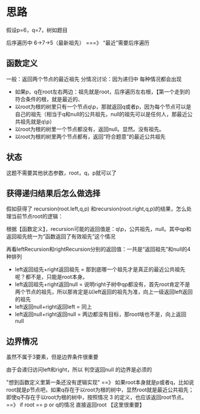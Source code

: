 # 思路

假设p=6，q=7，树如题目

后序遍历中 6->7->5（最新祖先） ===》 “最近”需要后序遍历

## 函数定义

一般：返回两个节点的最近祖先 分情况讨论：因为递归中 每种情况都会出现

* 如果p，q在root左右两边：祖先就是root，后序遍历左右根，【第一个走到的符合条件的根，就是最近的、
* 以root为根的树里只有一个节点q\p，那就返回q或者p，因为每个节点可以是自己的祖先（相当于q和null的公共祖先，null的祖先可以是任何人，那最近公共祖先就是q\p）
* 以root为根的树里一个节点都没有，返回null。显然。没有祖先。
* 以root为根的树里两个节点都有，返回“符合题意”的最近公共祖先

## 状态

这题不需要其他状态参数，root，q，p就可以了

## 获得递归结果后怎么做选择

假如获得了 recursion(root.left,q,p) 和recursion(root.right,q,p)的结果，怎么处理当前节点root的逻辑：

根据【函数定义】，recursion可能的返回值是：q\p，公共祖先，null。其中qp和返回祖先统一为“函数返回了有效祖先”这个情况

再看leftRecursion和rightRecursion分别的返回值：一共是“返回祖先”和null的4种排列

* left返回组先+right返回祖先 = 那到底哪一个祖先才是真正的最近公共祖先呢？都不是，只能是root本身。
* left返回祖先+right返回null = 说明right子树中qp都没有，首先root肯定不是两个节点的祖先，所以那肯定是以left返回的祖先为准，向上一级返回left返回的祖先
* left返回null+right返回left = 同上
* left返回null+right返回null = 两边都没有目标，那root啥也不是，向上返回null

## 边界情况

虽然不属于3要素，但是边界条件很重要

由于会递归访问left和right，所以 判空返回null 的边界是必须的

"想到函数定义里第一条还没有逻辑实现" ==》 如果root本身就是p或者q，比如说root就是p节点吧，如果q存在于以root为根的树中，显然root就是最近公共祖先；即使q不存在于以root为根的树中，按照情况 3
的定义，也应该返回root节点。 ==》 if root == p or q的情况 直接返回root 【这里很重要】

